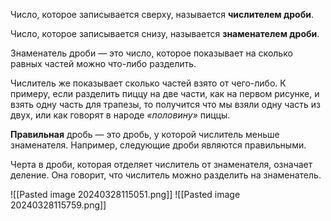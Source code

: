 Число, которое записывается сверху, называется **числителем дроби**.

Число, которое записывается снизу, называется **знаменателем дроби**.

Знаменатель дроби — это число, которое показывает на сколько равных частей можно что-либо разделить. 

Числитель же показывает сколько частей взято от чего-либо. К примеру, если разделить пиццу на две части, как на первом рисунке, и взять одну часть для трапезы, то получится что мы взяли одну часть из двух, или как говорят в народе _«половину»_ пиццы.

**Правильная** дробь — это дробь, у которой числитель меньше знаменателя. Например, следующие дроби являются правильными.

Черта в дроби, которая отделяет числитель от знаменателя, означает деление. Она говорит, что числитель можно разделить на знаменатель.

![[Pasted image 20240328115051.png]]
![[Pasted image 20240328115759.png]]